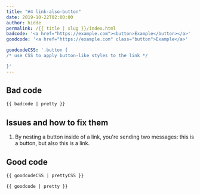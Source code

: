 ```yaml
---
title: "#4 link-also-button"
date: 2019-10-22T02:00:00
author: hidde
permalink: /{{ title | slug }}/index.html
badcode: '<a href="https://example.com"><button>Example</button></a>'
goodcode: '<a href="https://example.com" class="button">Example</a>'

goodcodeCSS: '.button {
/* use CSS to apply button-like styles to the link */

}'
---
```


<div class="section bad">

## Bad code

```html
{{ badcode | pretty }}
```
</div>

<div class="section">

## Issues and how to fix them

1. By nesting a button inside of a link, you're sending two messages: this is a button, but also this is a link.
</div>

<div class="section">

## Good code

```css
{{ goodcodeCSS | prettyCSS }}
```

```html
{{ goodcode | pretty }}
```
</div>


